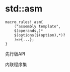 # std::asm

```
macro_rules! asm{
	("assembly template",
	$(operands,)*
	$(options($(option),*)?
	)=>{...};
}
```

先行版API

内联程序集